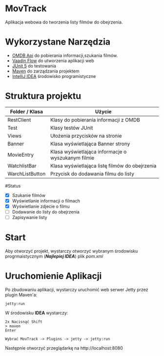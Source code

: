 # MovTrack
Aplikacja webowa do tworzenia listy filmów do obejrzenia.
 
# Wykorzystane Narzędzia
 - [OMDB Api](http://www.omdbapi.com/) do pobierania informacji,szukania filmów.
 - [Vaadin Flow](https://vaadin.com/flow) do utworzenia aplikacji web
 - [JUnit 5](https://junit.org/junit5/) do testowania
 - [Maven](https://maven.apache.org/) do zarządzania projektem
 - [IntelliJ IDEA](https://www.jetbrains.com/idea/) środowisko programistyczne

# Struktura projektu
Folder / Klasa  |   Użycie
--------------- |------------
RestClient      | Klasy do pobierania informacji z OMDB
Test            | Klasy testów JUnit
Views           | Ułożenia przycisków na stronie
Banner          | Klasa wyświetlająca Banner strony
MovieEntry      | Klasa wyświetlająca informacje o wyszukanym filmie
WatchlistBar    | Klasa wyświetlająca listę filmów do obejrzenia
WarchListButton | Przycisk do dodawania filmu do listy

#Status
 - [X] Szukanie filmów
 - [X] Wyświetlanie informacji o filmach
 - [X] Wyświetlanie zdjecie o filmu
 - [ ] Dodawanie do listy do obejrzenia
 - [ ] Zapisywanie listy

# Start
Aby otworzyć projekt, wystarczy otworzyć wybranym środowisku progrmaistycznym (**_Najlepiej IDEA_**)
plik *pom.xml*

# Uruchomienie Aplikacji
Po zbudowaniu aplikacji, wystarczy uruchomić web serwer Jetty przez plugin Maven'a:

    jetty:run

W środowisku **IDEA** wystarczy:

    2x Nacisnąć Shift
    > maven
    Enter
    
    Wybrać MovTrack -> Plugins -> jetty -> jetty:run

Następnie otworzyć przeglądarkę na http://localhost:8080
